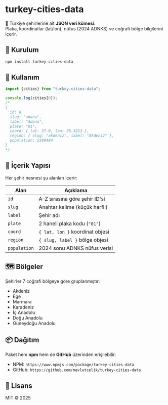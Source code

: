 # turkey-cities-data

📍 Türkiye şehirlerine ait **JSON veri kümesi**:  
Plaka, koordinatlar (lat/lon), nüfus (2024 ADNKS) ve coğrafi bölge bilgilerini içerir.

## 🔧 Kurulum

```bash
npm install turkey-cities-data
```

## 🚀 Kullanım

```js
import {cities} from "turkey-cities-data";

console.log(cities[0]);
/*
{
  id: 0,
  slug: "adana",
  label: "Adana",
  plate: "01",
  coord: { lat: 37.0, lon: 35.3213 },
  region: { slug: "akdeniz", label: "Akdeniz" },
  population: 2280484
}
*/
```

## 📁 İçerik Yapısı

Her şehir nesnesi şu alanları içerir:

| Alan       | Açıklama                         |
|------------|----------------------------------|
| `id`       | A–Z sırasına göre şehir ID'si    |
| `slug`     | Anahtar kelime (küçük harfli)    |
| `label`    | Şehir adı                        |
| `plate`    | 2 haneli plaka kodu (`"01"`)     |
| `coord`    | `{ lat, lon }` koordinat objesi  |
| `region`   | `{ slug, label }` bölge objesi   |
| `population` | 2024 sonu ADNKS nüfus verisi   |

## 🗺️ Bölgeler

Şehirler 7 coğrafi bölgeye göre gruplanmıştır:
- Akdeniz
- Ege
- Marmara
- Karadeniz
- İç Anadolu
- Doğu Anadolu
- Güneydoğu Anadolu

## 📦 Dağıtım

Paket hem **npm** hem de **GitHub** üzerinden erişilebilir:
- NPM: `https://www.npmjs.com/package/turkey-cities-data`
- GitHub: `https://github.com/mevlutcelik/turkey-cities-data`

## 📄 Lisans

MIT © 2025